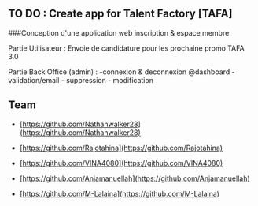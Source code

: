 ## TO DO : Create app for Talent Factory [TAFA]

###Conception d'une application web inscription & espace membre

<p>Partie Utilisateur : Envoie de candidature pour les prochaine promo TAFA 3.0</p>
<p>Partie Back Office (admin) : -connexion & deconnexion @dashboard - validation/email - suppression - modification</p>

## Team

-   [https://github.com/Nathanwalker28](https://github.com/Nathanwalker28)

-   [https://github.com/Rajotahina](https://github.com/Rajotahina)

-   [https://github.com/VINA4080](https://github.com/VINA4080)

-   [https://github.com/Anjamanuellah](https://github.com/Anjamanuellah)

-   [https://github.com/M-Lalaina](https://github.com/M-Lalaina)
